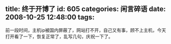 title: 终于开博了
id: 605
categories: 闲言碎语
date: 2008-10-25 12:48:00
tags:
---

前一段时间，主机ip被国内屏蔽了，网站打不开，自己又有事，顾不上主机，今天打开看了一下，恢复正常了，乱写几句，庆祝一下了。
